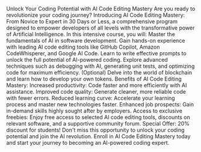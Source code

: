 Unlock Your Coding Potential with AI Code Editing Mastery
Are you ready to revolutionize your coding journey?
Introducing AI Code Editing Mastery: From Novice to Expert in 30 Days or Less, a comprehensive program designed to empower developers of all levels with the transformative power of Artificial Intelligence.
In this intensive course, you will:
Master the fundamentals of AI in software development.
Gain hands-on experience with leading AI code editing tools like GitHub Copilot, Amazon CodeWhisperer, and Google AI Code.
Learn to write effective prompts to unlock the full potential of AI-powered coding.
Explore advanced techniques such as debugging with AI, generating unit tests, and optimizing code for maximum efficiency.
(Optional) Delve into the world of blockchain and learn how to develop your own tokens.
Benefits of AI Code Editing Mastery:
Increased productivity: Code faster and more efficiently with AI assistance.
Improved code quality: Generate cleaner, more reliable code with fewer errors.
Reduced learning curve: Accelerate your learning process and master new technologies faster.
Enhanced job prospects: Gain in-demand skills highly sought after by employers.
Access to exclusive freebies: Enjoy free access to selected AI code editing tools, discounts on relevant software, and a supportive community forum.
Special Offer:
20% discount for students!
Don't miss this opportunity to unlock your coding potential and join the AI revolution.
Enroll in AI Code Editing Mastery today and start your journey to becoming an AI-powered coding expert.


                 


                
